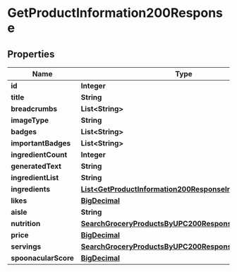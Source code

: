 

# GetProductInformation200Response

## Properties

Name | Type | Description | Notes
------------ | ------------- | ------------- | -------------
**id** | **Integer** |  | 
**title** | **String** |  | 
**breadcrumbs** | **List&lt;String&gt;** |  | 
**imageType** | **String** |  | 
**badges** | **List&lt;String&gt;** |  | 
**importantBadges** | **List&lt;String&gt;** |  | 
**ingredientCount** | **Integer** |  | 
**generatedText** | **String** |  |  [optional]
**ingredientList** | **String** |  | 
**ingredients** | [**List&lt;GetProductInformation200ResponseIngredientsInner&gt;**](GetProductInformation200ResponseIngredientsInner.md) |  | 
**likes** | [**BigDecimal**](BigDecimal.md) |  | 
**aisle** | **String** |  | 
**nutrition** | [**SearchGroceryProductsByUPC200ResponseNutrition**](SearchGroceryProductsByUPC200ResponseNutrition.md) |  | 
**price** | [**BigDecimal**](BigDecimal.md) |  | 
**servings** | [**SearchGroceryProductsByUPC200ResponseServings**](SearchGroceryProductsByUPC200ResponseServings.md) |  | 
**spoonacularScore** | [**BigDecimal**](BigDecimal.md) |  | 




